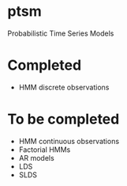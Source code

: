 # ptsm
Probabilistic Time Series Models

# Completed
- HMM discrete observations

# To be completed
- HMM continuous observations
- Factorial HMMs
- AR models
- LDS
- SLDS
